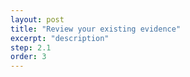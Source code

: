 ```yaml
---
layout: post
title: "Review your existing evidence"
excerpt: "description"
step: 2.1
order: 3
---
```


